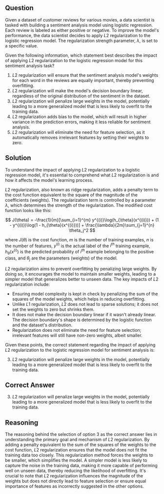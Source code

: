 ## Question

Given a dataset of customer reviews for various movies, a data scientist is tasked with building a sentiment analysis model using logistic regression. Each review is labeled as either positive or negative. To improve the model's performance, the data scientist decides to apply $L2$ regularization to the logistic regression model. The regularization strength parameter, $\lambda$, is set to a specific value.

Given the following information, which statement best describes the impact of applying $L2$ regularization to the logistic regression model for this sentiment analysis task?

1. $L2$ regularization will ensure that the sentiment analysis model's weights for each word in the reviews are equally important, thereby preventing overfitting.
2. $L2$ regularization will make the model's decision boundary linear, regardless of the original distribution of the sentiment in the dataset.
3. $L2$ regularization will penalize large weights in the model, potentially leading to a more generalized model that is less likely to overfit to the training data.
4. $L2$ regularization adds bias to the model, which will result in higher variance in the prediction errors, making it less reliable for sentiment analysis.
5. $L2$ regularization will eliminate the need for feature selection, as it automatically removes irrelevant features by setting their weights to zero.

## Solution

To understand the impact of applying $L2$ regularization to a logistic regression model, it's essential to comprehend what $L2$ regularization is and how it affects the model's learning process.

$L2$ regularization, also known as ridge regularization, adds a penalty term to the cost function equivalent to the square of the magnitude of the coefficients (weights). The regularization term is controlled by a parameter $\lambda$, which determines the strength of the regularization. The modified cost function looks like this:

$$ J(\theta) = -\frac{1}{m}[\sum_{i=1}^{m} y^{(i)}\log(h_{\theta}(x^{(i)})) + (1 - y^{(i)})\log(1 - h_{\theta}(x^{(i)}))] + \frac{\lambda}{2m}\sum_{j=1}^{n} \theta_j^2 $$

where $J(\theta)$ is the cost function, $m$ is the number of training examples, $n$ is the number of features, $y^{(i)}$ is the actual label of the $i^{th}$ training example, $h_{\theta}(x^{(i)})$ is the predicted probability of $i^{th}$ example belonging to the positive class, and $\theta_j$ are the parameters (weights) of the model.

$L2$ regularization aims to prevent overfitting by penalizing large weights. By doing so, it encourages the model to maintain smaller weights, leading to a simpler model that generalizes better to unseen data. The key impacts of $L2$ regularization include:

- Ensuring model complexity is kept in check by penalizing the sum of the squares of the model weights, which helps in reducing overfitting.
- Unlike $L1$ regularization, $L2$ does not lead to sparse solutions; it does not set the weights to zero but shrinks them.
- It does not make the decision boundary linear if it wasn't already linear. The decision boundary's shape is determined by the logistic function and the dataset's distribution.
- Regularization does not eliminate the need for feature selection; irrelevant features will still have non-zero weights, albeit smaller.

Given these points, the correct statement regarding the impact of applying $L2$ regularization to the logistic regression model for sentiment analysis is:

3. $L2$ regularization will penalize large weights in the model, potentially leading to a more generalized model that is less likely to overfit to the training data.

## Correct Answer

3. $L2$ regularization will penalize large weights in the model, potentially leading to a more generalized model that is less likely to overfit to the training data.

## Reasoning

The reasoning behind the selection of option 3 as the correct answer lies in understanding the primary goal and mechanism of $L2$ regularization. By adding a penalty equivalent to the sum of the squares of the weights to the cost function, $L2$ regularization ensures that the model does not fit the training data too closely. This regularization method forces the weights to be smaller, which simplifies the model. A simpler model is less likely to capture the noise in the training data, making it more capable of performing well on unseen data, thereby reducing the likelihood of overfitting. It's crucial to note that $L2$ regularization influences the magnitude of the weights but does not directly lead to feature selection or ensure equal importance of features as incorrectly suggested in the other options.